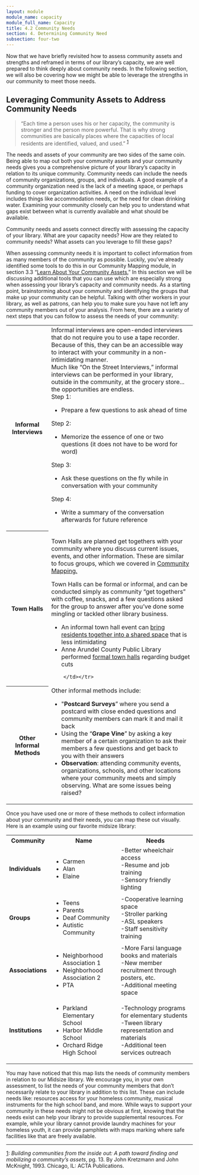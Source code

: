 ```yaml
---
layout: module
module_name: capacity
module_full_name: Capacity
title: 4.2 Community Needs
section: 4. Determining Community Need
subsection: four-two
---
```


Now that we have briefly revisited how to assess community assets and strengths and reframed in terms of our library’s capacity, we are well prepared to think deeply about community needs. In the following section, we will also be covering how we might be able to leverage the strengths in our community to meet those needs. 

## Leveraging Community Assets to Address Community Needs

> “Each time a person uses his or her capacity, the community is stronger and the person more powerful. That is why strong communities are basically places where the capacities of local residents are identified, valued, and used.” <sup>[1](#fn1)</sup>

The needs and assets of your community are two sides of the same coin. Being able to map out both your community assets and your community needs gives you a comprehensive picture of your library’s capacity in relation to its unique community. Community needs can include the needs of community organizations, groups, and individuals. A good example of a community organization need is the lack of a meeting space, or perhaps funding to cover organization activities. A need on the individual level includes things like accommodation needs, or the need for clean drinking water. Examining your community closely can help you to understand what gaps exist between what is currently available and what should be available. 

Community needs and assets connect directly with assessing the capacity of your library. What are your capacity needs? How are they related to community needs? What assets can you leverage to fill these gaps? 

When assessing community needs it is important to collect information from as many members of the community as possible. Luckily, you’ve already identified some tools to do this in our Community Mapping module, in section 3.3 “<a href="{{site.url}}{{site.baseurl}}/modules/communitymapping/section-3-3.html">Learn About Your Community Assets.</a>” In this section we will be discussing additional tools that you can use which are especially strong when assessing your library’s capacity and community needs. As a starting point, brainstorming about your community and identifying the groups that make up your community can be helpful. Talking with other workers in your library, as well as patrons, can help you to make sure you have not left any community members out of your analysis. From here, there are a variety of next steps that you can follow to assess the needs of your community: 

<table class="colorful-th">
<tr><th>Informal Interviews</th><td>Informal interviews are open-ended interviews that  do not require you to use a tape recorder. Because of this, they can be an accessible way to interact with your community in a non-intimidating manner. <br> 
Much like “On the Street Interviews,” informal interviews can be performed in your library, outside in the community, at the grocery store... the opportunities are endless.<br>
Step 1: 
<ul><li>Prepare a few questions to ask ahead of time</li></ul>
Step 2:  
<ul><li>Memorize the essence of one or two questions (it does not have to be word for word)</li></ul>
Step 3:  
<ul><li>Ask these questions on the fly while in conversation with your community</li></ul>
Step 4: 
<ul><li>Write a summary of the conversation afterwards for future reference</li></ul></td></tr>

<tr><th>Town Halls</th><td><p>Town Halls are planned get togethers with your community where you discuss current issues, events, and other information. These are similar to focus groups, which we covered in <a href="{{site.url}}{{site.baseurl}}/modules/communitymapping/index.html">Community Mapping.</a></p>
<p>Town Halls can be formal or  informal, and can be conducted simply as community “get togethers” with coffee, snacks, and a few questions asked for the group to answer after you’ve done some mingling or tackled other library business.</p>
<ul>
	<li>An informal town hall event can <a href="http://www.courant.com/community/bloomfield/hc-news-bloomfield-town-hall-meeting-20180123-story.html" target="_blank">bring residents together into a shared space</a> that is less intimidating</li>
	<li>Anne Arundel County Public Library performed <a href="https://www.urbanlibraries.org/town-hall-meetings-innovation-246.php?page_id=103" target="_blank">formal town halls</a> regarding budget cuts</li></ul>

		</td></tr>

<tr><th>Other Informal Methods</th><td>Other informal methods include: 
 <ul><li>"<b>Postcard Surveys</b>” where you send a postcard with close ended questions and community members can mark it and mail it back</li>  
<li>Using the “<b>Grape Vine</b>” by asking a key member of a certain organization to ask their members a few questions and get back to you with their answers</li>
<li><b>Observation</b>: attending community events, organizations, schools, and other locations where your community meets and simply observing. What are some issues being raised?</li>
</ul></td></tr></table>


Once you have used one or more of these methods to collect information about your community and their needs, you can map these out visually. Here is an example using our favorite midsize library:

<table class="worksheet">
 <tr><th>Community</th><th>Name</th><th>Needs</th></tr>
<tr><td><b>Individuals</b></td><td><ul><li>Carmen</li><li>Alan</li><li>Elaine</li></ul></td><td>-Better wheelchair access<br>-Resume and job training<br>-Sensory friendly lighting</td></tr>

<tr><td><b>Groups</b></td><td><ul><li>Teens</li><li>Parents</li><li>Deaf Community</li><li>Autistic Community</li></ul></td><td>-Cooperative learning space<br>-Stroller parking<br>-ASL speakers<br>-Staff sensitivity training</td></tr>

<tr><td><b>Associations</b></td><td><ul><li>Neighborhood Association 1</li><li>Neighborhood Association 2</li><li>PTA</li></ul></td><td>-More Farsi language books and materials<br>-New member recruitment through posters, etc.<br>-Additional meeting space<br></td></tr>

<tr><td><b>Institutions</b></td><td><ul><li>Parkland Elementary School</li><li>Harbor Middle School</li><li>Orchard Ridge High School</li></ul></td><td>-Technology programs for elementary students<br>-Tween library representation and materials<br>-Additional teen services outreach<br></td></tr>
</table>

You may have noticed that this map lists the needs of community members in relation to our Midsize library. We encourage you, in your own assessment, to list the needs of your community members that don’t necessarily relate to your library in addition to this list. These can include needs like: resources access for your homeless community, musical instruments for the high school band, and more. While ways to support your community in these needs might not be obvious at first, knowing that the needs exist can help your library to provide supplemental resources. For example, while your library cannot provide laundry machines for your homeless youth, it can provide pamphlets with maps marking where safe facilities like that are freely available.


<hr/>

<a name="fn1" href="#1">1</a>: _Building communities from the inside out: A path toward finding and mobilizing a community’s assets_, pg. 13. By John Kretzmann and John McKnight, 1993. Chicago, IL: ACTA Publications.
